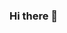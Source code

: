 ### Hi there 👋

<!--
**gurubasavraj15/gurubasavraj15** is a ✨ _special_ ✨ repository because its `README.md` (this file) appears on your GitHub profile.

Here are some ideas to get you started:

- 🔭 I’m currently working on Discord Bot(Astral)
- 🌱 I’m currently learning JavaScript and C
- ⚡ I'm a beginner
- 🥅 2021 Goal - Finish Astral and make some animated websites
-->

